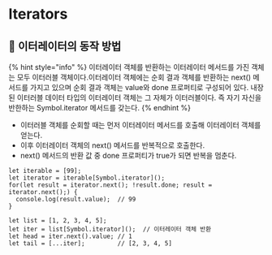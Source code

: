 # Iterators

## 🐇 이터레이터의 동작 방법

{% hint style="info" %}
&#x20;이터레이터 객체를 반환하는 이터레이터 메서드를 가진 객체는 모두 이터러블 객체이다.이터레이터 객체에는 순회 결과 객체를 반환하는 next() 메서드를 가지고 있으며 순회 결과 객체는 value와 done 프로퍼티로 구성되어 있다. 내장된 이터러블 데이터 타입의 이터레이터 객체는 그 자체가 이터러블이다. 즉 자기 자신을 반한하는 Symbol.iterator 메서드를 갖는다.
{% endhint %}

* 이터러블 객체를 순회할 때는 먼저 이터레이터 메서드를 호출해 이터레이터 객체를 얻는다.
* 이후 이터레이터 객체의 next() 메서드를 반복적으로 호출한다.
* next() 메서드의 반환 값 중 done 프로퍼티가 true가 되면 반복을 멈춘다.

```
let iterable = [99];
let iterator = iterable[Symbol.iterator]();
for(let result = iterator.next(); !result.done; result = iterator.next();) {
  console.log(result.value);  // 99
}
```

```
let list = [1, 2, 3, 4, 5];
let iter = list[Symbol.iterator]();  // 이터레이터 객체 반환
let head = iter.next().value; // 1
let tail = [...iter];         // [2, 3, 4, 5]

```
